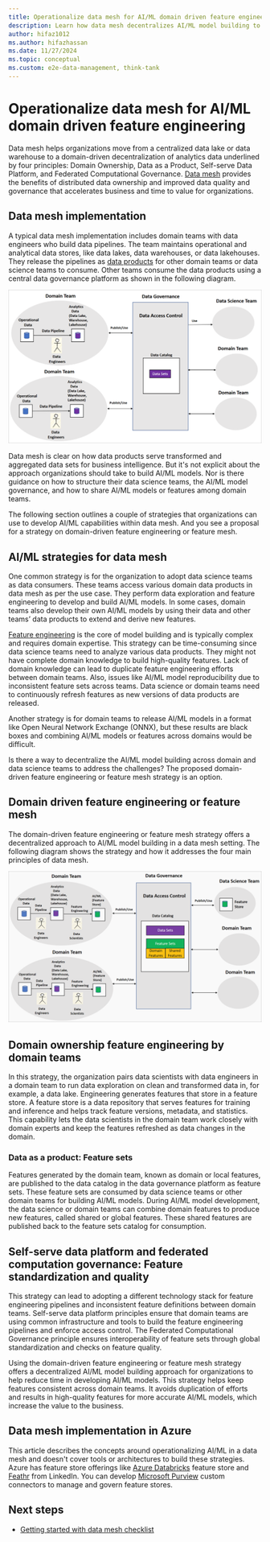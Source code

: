 ```yaml
---
title: Operationalize data mesh for AI/ML domain driven feature engineering
description: Learn how data mesh decentralizes AI/ML model building to help organizations move from a centralized data lake or data warehouse to domain driven, decentralized, distributed data analytics.
author: hifaz1012
ms.author: hifazhassan
ms.date: 11/27/2024
ms.topic: conceptual
ms.custom: e2e-data-management, think-tank
---
```


# Operationalize data mesh for AI/ML domain driven feature engineering

Data mesh helps organizations move from a centralized data lake or data warehouse to a domain-driven decentralization of analytics data underlined by four principles: Domain Ownership, Data as a Product, Self-serve Data Platform, and Federated Computational Governance. [Data mesh](what-is-data-mesh.md) provides the benefits of distributed data ownership and improved data quality and governance that accelerates business and time to value for organizations.

## Data mesh implementation

A typical data mesh implementation includes domain teams with data engineers who build data pipelines. The team maintains operational and analytical data stores, like data lakes, data warehouses, or data lakehouses. They release the pipelines as [data products](what-is-data-product.md) for other domain teams or data science teams to consume. Other teams consume the data products using a central data governance platform as shown in the following diagram.

![Architectural diagram showing a data mesh implementation.](../images/data-mesh-implementation.png)

Data mesh is clear on how data products serve transformed and aggregated data sets for business intelligence. But it's not explicit about the approach organizations should take to build AI/ML models. Nor is there guidance on how to structure their data science teams, the AI/ML model governance, and how to share AI/ML models or features among domain teams.

The following section outlines a couple of strategies that organizations can use to develop AI/ML capabilities within data mesh. And you see a proposal for a strategy on domain-driven feature engineering or feature mesh.

## AI/ML strategies for data mesh

One common strategy is for the organization to adopt data science teams as data consumers. These teams access various domain data products in data mesh as per the use case. They perform data exploration and feature engineering to develop and build AI/ML models. In some cases, domain teams also develop their own AI/ML models by using their data and other teams’ data products to extend and derive new features.

[Feature engineering](https://en.wikipedia.org/wiki/Feature_engineering) is the core of model building and is typically complex and requires domain expertise. This strategy can be time-consuming since data science teams need to analyze various data products. They might not have complete domain knowledge to build high-quality features. Lack of domain knowledge can lead to duplicate feature engineering efforts between domain teams. Also, issues like AI/ML model reproducibility due to inconsistent feature sets across teams. Data science or domain teams need to continuously refresh features as new versions of data products are released.

Another strategy is for domain teams to release AI/ML models in a format like Open Neural Network Exchange (ONNX), but these results are black boxes and combining AI/ML models or features across domains would be difficult.

Is there a way to decentralize the AI/ML model building across domain and data science teams to address the challenges? The proposed domain-driven feature engineering or feature mesh strategy is an option.

## Domain driven feature engineering or feature mesh

The domain-driven feature engineering or feature mesh strategy offers a decentralized approach to AI/ML model building in a data mesh setting. The following diagram shows the strategy and how it addresses the four main principles of data mesh.

![Architectural diagram showing the domain driven feature engineering and feature mesh strategy.](../images/domain-driven-feature-eng-feature-mesh-strategy.png)

## Domain ownership feature engineering by domain teams

In this strategy, the organization pairs data scientists with data engineers in a domain team to run data exploration on clean and transformed data in, for example, a data lake. Engineering generates features that store in a feature store. A feature store is a data repository that serves features for training and inference and helps track feature versions, metadata, and statistics. This capability lets the data scientists in the domain team work closely with domain experts and keep the features refreshed as data changes in the domain.

### Data as a product: Feature sets

Features generated by the domain team, known as domain or local features, are published to the data catalog in the data governance platform as feature sets. These feature sets are consumed by data science teams or other domain teams for building AI/ML models. During AI/ML model development, the data science or domain teams can combine domain features to produce new features, called shared or global features. These shared features are published back to the feature sets catalog for consumption.

## Self-serve data platform and federated computation governance: Feature standardization and quality

This strategy can lead to adopting a different technology stack for feature engineering pipelines and inconsistent feature definitions between domain teams. Self-serve data platform principles ensure that domain teams are using common infrastructure and tools to build the feature engineering pipelines and enforce access control. The Federated Computational Governance principle ensures interoperability of feature sets through global standardization and checks on feature quality.

Using the domain-driven feature engineering or feature mesh strategy offers a decentralized AI/ML model building approach for organizations to help reduce time in developing AI/ML models. This strategy helps keep features consistent across domain teams. It avoids duplication of efforts and results in high-quality features for more accurate AI/ML models, which increase the value to the business.

## Data mesh implementation in Azure

This article describes the concepts around operationalizing AI/ML in a data mesh and doesn't cover tools or architectures to build these strategies. Azure has feature store offerings like [Azure Databricks](/azure/databricks/machine-learning/feature-store) feature store and [Feathr](https://github.com/feathr-ai/feathr) from LinkedIn. You can develop [Microsoft Purview](/azure/purview/) custom connectors to manage and govern feature stores.

## Next steps

- [Getting started with data mesh checklist](data-mesh-checklist.md)